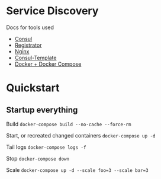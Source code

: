 # Service Discovery

Docs for tools used
- [Consul](https://www.consul.io/docs/index.html)
- [Registrator](http://gliderlabs.github.io/registrator/latest/)
- [Nginx](https://nginx.org/en/docs/)
- [Consul-Template](https://github.com/hashicorp/consul-template)
- [Docker + Docker Compose](https://docs.docker.com/compose/compose-file/)


# Quickstart

## Startup everything

Build
`docker-compose build --no-cache --force-rm`

Start, or recreated changed containers
`docker-compose up -d`

Tail logs
`docker-compose logs -f`

Stop
`docker-compose down`

Scale
`docker-compose up -d --scale foo=3 --scale bar=3`
